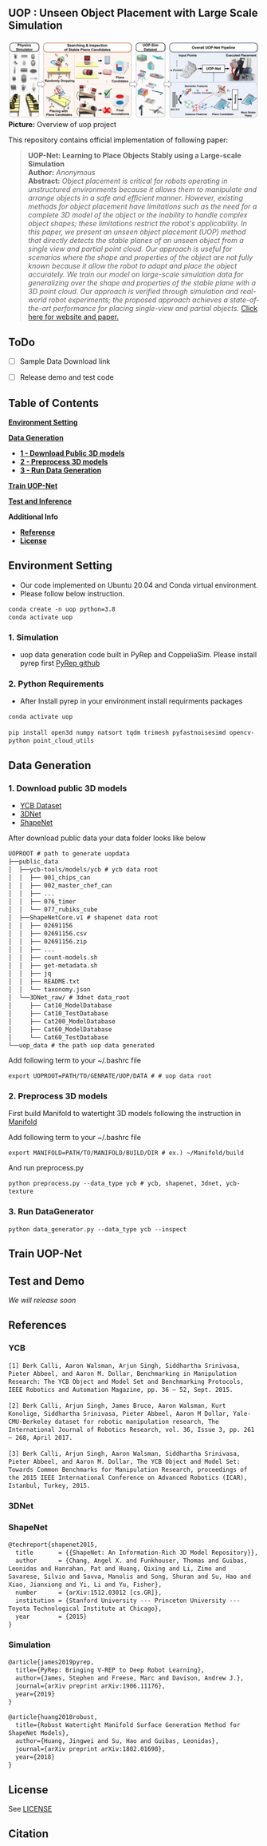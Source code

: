 ## UOP : Unseen Object Placement with Large Scale Simulation

![Main Image](figure/main_image.png)
**Picture:** Overview of uop project

This repository contains official implementation of following paper:
> **UOP-Net: Learning to Place Objects Stably using a Large-scale Simulation**<br>
> **Author:** *Anonymous*<br>
> **Abstract:** *Object placement is critical for robots operating in unstructured environments because it allows them to manipulate and arrange objects in a safe and efficient manner. However, existing methods for object placement have limitations such as the need for a complete 3D model of the object or the inability to handle complex object shapes; these limitations restrict the robot's applicability. In this paper, we present an unseen object placement (UOP) method that directly detects the stable planes of an unseen object from a single view and partial point cloud. Our approach is useful for scenarios where the shape and properties of the object are not fully known because it allow the robot to adapt and place the object accurately. We train our model on large-scale simulation data for generalizing over the shape and properties of the stable plane with a 3D point cloud. Our approach is verified through simulation and real-world robot experiments; the proposed approach achieves a state-of-the-art performance for placing single-view and partial objects.*
> [Click here for website and paper.](https://sites.google.com/view/uop-net-iccv-submission/home)



## ToDo

- [ ] Sample Data Download link
- [ ] Release demo and test code


## Table of Contents

[**Environment Setting**](#environment-setting)

[**Data Generation**](#data-generation)
  * [**1 - Download Public 3D models**](#1-download-public-3d-models)
  * [**2 - Preprocess 3D models**](#2-preprocess-3d-models)
  * [**3 - Run Data Generation**](#3-run-datagenerator)
  

[**Train UOP-Net**](#train-uop-net)

[**Test and Inference**](#test-and-inference)

**Additional Info**
  * [**Reference**](#references)
  * [**License**](#license)


## Environment Setting

  * Our code implemented on Ubuntu 20.04 and Conda virtual environment.
  * Please follow below instruction.

```
conda create -n uop python=3.8
conda activate uop

```


### 1. Simulation

  * uop data generation code built in PyRep and CoppeliaSim. Please install pyrep first [PyRep github](https://github.com/stepjam/PyRep)

### 2. Python Requirements

  * After Install pyrep in your environment install requirments packages

```
conda activate uop

pip install open3d numpy natsort tqdm trimesh pyfastnoisesimd opencv-python point_cloud_utils

```

## Data Generation

### 1. Download public 3D models
- [YCB Dataset](https://www.ycbbenchmarks.com/object-models/)
- [3DNet](https://strands.readthedocs.io/en/latest/datasets/three_d_net.html)
- [ShapeNet](https://shapenet.org/)

After download public data your data folder looks like below
```shell
UOPROOT # path to generate uopdata
├──public_data
│  ├──ycb-tools/models/ycb # ycb data root
│  │  ├── 001_chips_can
│  │  ├── 002_master_chef_can
│  │  ├── ...
│  │  ├── 076_timer
│  │  └── 077_rubiks_cube
│  ├──ShapeNetCore.v1 # shapenet data root
│  │  ├── 02691156
│  │  ├── 02691156.csv
│  │  ├── 02691156.zip
│  │  ├── ...
│  │  ├── count-models.sh
│  │  ├── get-metadata.sh
│  │  ├── jq
│  │  ├── README.txt
│  │  └── taxonomy.json
│  └──3DNet_raw/ # 3dnet data_root
│     ├── Cat10_ModelDatabase
│     ├── Cat10_TestDatabase
│     ├── Cat200_ModelDatabase
│     ├── Cat60_ModelDatabase
│     └── Cat60_TestDatabase
└──uop_data # the path uop data generated
```
Add following term to your ~/.bashrc file
```
export UOPROOT=PATH/TO/GENRATE/UOP/DATA # # uop data root
```

### 2. Preprocess 3D models

First build Manifold to watertight 3D models following the instruction in [Manifold](https://github.com/hjwdzh/Manifold)

Add following term to your ~/.bashrc file
```
export MANIFOLD=PATH/TO/MANIFOLD/BUILD/DIR # ex.) ~/Manifold/build
```

And run preprocess.py

```
python preprocess.py --data_type ycb # ycb, shapenet, 3dnet, ycb-texture
```

### 3. Run DataGenerator
```shell
python data_generator.py --data_type ycb --inspect
```











## Train UOP-Net



## Test and Demo
*We will release soon*
## References


### YCB
```
[1] Berk Calli, Aaron Walsman, Arjun Singh, Siddhartha Srinivasa, Pieter Abbeel, and Aaron M. Dollar, Benchmarking in Manipulation Research: The YCB Object and Model Set and Benchmarking Protocols, IEEE Robotics and Automation Magazine, pp. 36 – 52, Sept. 2015.

[2] Berk Calli, Arjun Singh, James Bruce, Aaron Walsman, Kurt Konolige, Siddhartha Srinivasa, Pieter Abbeel, Aaron M Dollar, Yale-CMU-Berkeley dataset for robotic manipulation research, The International Journal of Robotics Research, vol. 36, Issue 3, pp. 261 – 268, April 2017.

[3] Berk Calli, Arjun Singh, Aaron Walsman, Siddhartha Srinivasa, Pieter Abbeel, and Aaron M. Dollar, The YCB Object and Model Set: Towards Common Benchmarks for Manipulation Research, proceedings of the 2015 IEEE International Conference on Advanced Robotics (ICAR), Istanbul, Turkey, 2015.
```
### 3DNet


### ShapeNet
```
@techreport{shapenet2015,
  title       = {{ShapeNet: An Information-Rich 3D Model Repository}},
  author      = {Chang, Angel X. and Funkhouser, Thomas and Guibas, Leonidas and Hanrahan, Pat and Huang, Qixing and Li, Zimo and Savarese, Silvio and Savva, Manolis and Song, Shuran and Su, Hao and Xiao, Jianxiong and Yi, Li and Yu, Fisher},
  number      = {arXiv:1512.03012 [cs.GR]},
  institution = {Stanford University --- Princeton University --- Toyota Technological Institute at Chicago},
  year        = {2015}
}
```


### Simulation
```
@article{james2019pyrep,
  title={PyRep: Bringing V-REP to Deep Robot Learning},
  author={James, Stephen and Freese, Marc and Davison, Andrew J.},
  journal={arXiv preprint arXiv:1906.11176},
  year={2019}
}
```
```
@article{huang2018robust,
  title={Robust Watertight Manifold Surface Generation Method for ShapeNet Models},
  author={Huang, Jingwei and Su, Hao and Guibas, Leonidas},
  journal={arXiv preprint arXiv:1802.01698},
  year={2018}
}
```



## License
See [LICENSE](LICENSE)



## Citation
```

```


